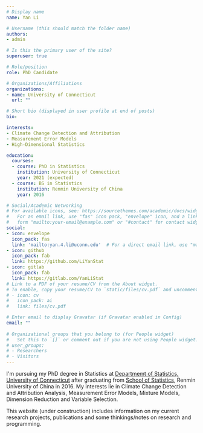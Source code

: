 ```yaml
---
# Display name
name: Yan Li

# Username (this should match the folder name)
authors:
- admin

# Is this the primary user of the site?
superuser: true

# Role/position
role: PhD Candidate

# Organizations/Affiliations
organizations:
- name: University of Connecticut
  url: ""

# Short bio (displayed in user profile at end of posts)
bio: 

interests:
- Climate Change Detection and Attribution
- Measurement Error Models
- High-Dimensional Statistics

education:
  courses:
  - course: PhD in Statistics
    institution: University of Connecticut
    year: 2021 (expected)
  - course: BS in Statistics
    institution: Renmin University of China
    year: 2016

# Social/Academic Networking
# For available icons, see: https://sourcethemes.com/academic/docs/widgets/#icons
#   For an email link, use "fas" icon pack, "envelope" icon, and a link in the
#   form "mailto:your-email@example.com" or "#contact" for contact widget.
social:
- icon: envelope
  icon_pack: fas
  link: 'mailto:yan.4.li@uconn.edu'  # For a direct email link, use "mailto:test@example.org".
- icon: github
  icon_pack: fab
  link: https://github.com/LiYanStat
- icon: gitlab
  icon_pack: fab
  link: https://gitlab.com/YanLiStat
# Link to a PDF of your resume/CV from the About widget.
# To enable, copy your resume/CV to `static/files/cv.pdf` and uncomment the lines below.
# - icon: cv
#   icon_pack: ai
#   link: files/cv.pdf

# Enter email to display Gravatar (if Gravatar enabled in Config)
email: ""
  
# Organizational groups that you belong to (for People widget)
#   Set this to `[]` or comment out if you are not using People widget.
# user_groups:
# - Researchers
# - Visitors
---
```


I'm pursuing my PhD degree in Statistics at <a
href="http://stat.uconn.edu/" target="_blank" rel="noopener">
Departmemt of Statistics, University of Connecticut</a> after
graduating from <a href="http://stat.ruc.edu.cn" target="_blank"
rel="noopener">School of Statistics</a>, Renmin University of China in
2016. My interests lie in Climate Change Detection and Attribution
Analysis, Measurement Error Models, Mixture Models, Dimension
Reduction and Variable Selection.

This website (under construction) includes information on my current research projects,
publications and some thinkings/notes on research and programming.
